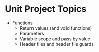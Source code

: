 # Unit Project Topics
- Functions
  - Return values (and void functions)
  - Parameters
  - Variable scope and pass by value
  - Header files and header file guards 

